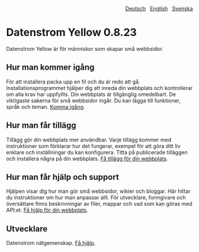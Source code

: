 <p align="right"><a href="README-de.md">Deutsch</a> &nbsp; <a href="README.md">English</a> &nbsp; <a href="README-sv.md">Svenska</a></p>

# Datenstrom Yellow 0.8.23

Datenstrom Yellow är för människor som skapar små webbsidor.

## Hur man kommer igång

För att installera packa upp en fil och du är redo att gå. Installationsprogrammet hjälper dig att inreda din webbplats och kontrollerar  om alla krav har uppfyllts. Din webbplats är tillgänglig omedelbart. De viktigaste sakerna för små webbsidor ingår. Du kan lägga till funktioner, språk och teman. [Komma igång](https://datenstrom.se/sv/yellow/help/how-to-get-started).

## Hur man får tillägg

Tillägg gör din webbplats mer användbar. Varje tillägg kommer med instruktioner som förklarar hur det fungerar, exempel för att göra ditt liv enklare och inställningar du kan konfigurera. Titta på publicerade tilläggen och installera några på din webbplats. [Få tillägg för din webbplats](https://datenstrom.se/sv/yellow/extensions/).

## Hur man får hjälp och support

Hjälpen visar dig hur man gör små webbsidor, wikier och bloggar. Här hittar du instruktioner om hur man anpassar allt. För utvecklare, formgivare och översättare finns beskrivningar av filer, mappar och vad som kan göras med API:et. [Få hjälp för din webbplats](https://datenstrom.se/sv/yellow/help/).

## Utvecklare

Datenstrom nätgemenskap. [Få hjälp](https://datenstrom.se/sv/yellow/help/).
